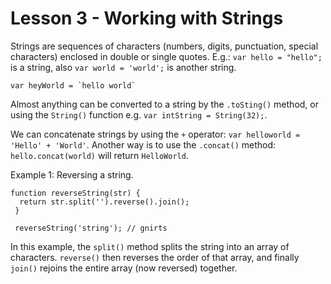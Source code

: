 # Lesson 3 - Working with Strings

Strings are sequences of characters (numbers, digits, punctuation, special characters) enclosed in double or single quotes. E.g.: `var hello = "hello";` is a string, also `var world = 'world';` is another string.

```
var heyWorld = `hello world`
```

Almost anything can be converted to a string by the `.toSting()` method, or using the `String()` function e.g. `var intString = String(32);`.

We can concatenate strings by using the `+` operator: `var helloworld = 'Hello' + 'World'`. Another way is to use the `.concat()` method: `hello.concat(world)` will return `HelloWorld`.


Example 1: Reversing a string.
```
function reverseString(str) {
  return str.split('').reverse().join();
 }
 
 reverseString('string'); // gnirts
```

In this example, the `split()` method splits the string into an array of characters. `reverse()` then reverses the order of that array, and finally `join()` rejoins the entire array (now reversed) together.
